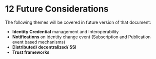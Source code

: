 # 12  Future Considerations

The following themes will be covered in future version of that document:

* **Identity Credential** management and Interoperability
* **Notifications** on identity change event (Subscription and Publication event based mechanisms)
* **Distributed/ decentralized/ SSI**
* **Trust frameworks**
